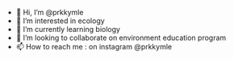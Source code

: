 - 👋 Hi, I’m @prkkymle
- 👀 I’m interested in ecology
- 🌱 I’m currently learning biology
- 💞️ I’m looking to collaborate on environment education program
- 📫 How to reach me : on instagram @prkkymle

<!---
prkkymle/prkkymle is a ✨ special ✨ repository because its `README.md` (this file) appears on your GitHub profile.
You can click the Preview link to take a look at your changes.
--->
